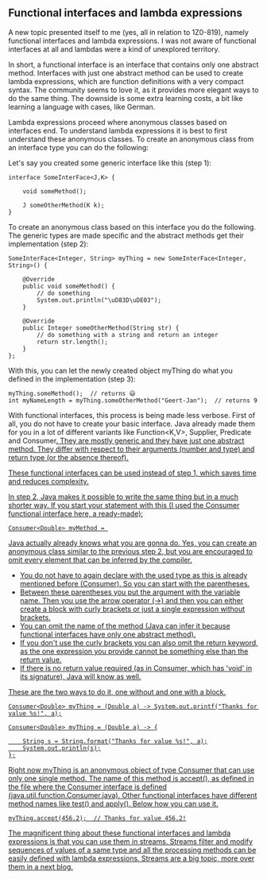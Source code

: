 ## Functional interfaces and lambda expressions

A new topic presented itself to me (yes, all in relation to 1Z0-819), namely functional interfaces and lambda expressions. I was not aware of functional interfaces at all and lambdas were a kind of unexplored territory.

In short, a functional interface is an interface that contains only one abstract method. Interfaces with just one abstract method can be used to create lambda expressions, which are function definitions with a very compact syntax. The community seems to love it, as it provides more elegant ways to do the same thing. The downside is some extra learning costs, a bit like learning a language with cases, like German.

Lambda expressions proceed where anonymous classes based on interfaces end. To understand lambda expressions it is best to first understand these anonymous classes. To create an anonymous class from an interface type you can do the following:

Let's say you created some generic interface like this (step 1):

```
interface SomeInterFace<J,K> {
    
    void someMethod();
    
    J someOtherMethod(K k);
}
```

To create an anonymous class based on this interface you do the following. The generic types are made specific and the abstract methods get their implementation (step 2):

```
SomeInterFace<Integer, String> myThing = new SomeInterFace<Integer, String>() {

    @Override
    public void someMethod() {
        // do something
        System.out.println("\uD83D\uDE03");
    }

    @Override
    public Integer someOtherMethod(String str) {
        // do something with a string and return an integer
        return str.length();
    }
};
```

With this, you can let the newly created object myThing do what you defined in the implementation (step 3):

```
myThing.someMethod();  // returns 😃
int myNameLength = myThing.someOtherMethod("Geert-Jan");  // returns 9
```

With functional interfaces, this process is being made less verbose. First of all, you do not have to create your basic interface. Java already made them for you in a lot of different variants like Function<K,V>, Supplier<K>, Predicate<R> and Consumer<U>. They are mostly generic and they have just one abstract method. They differ with respect to their arguments (number and type) and return type (or the absence thereof). 

These functional interfaces can be used instead of step 1, which saves time and reduces complexity.

In step 2, Java makes it possible to write the same thing but in a much shorter way. If you start your statement with this (I used the Consumer<K> functional interface here, a ready-made):

```
Consumer<Double> myMethod = 
```

Java actually already knows what you are gonna do. Yes, you can create an anonymous class similar to the previous step 2, but you are encouraged to omit every element that can be inferred by the compiler. 
- You do not have to again declare <new InterFaceName> with the used type as this is already mentioned before (Consumer<Double>). So you can start with the parentheses. 
- Between these parentheses you put the argument with the variable name. Then you use the arrow operator (->) and then you can either create a block with curly brackets or just a single expression without brackets. 
- You can omit the name of the method (Java can infer it because functional interfaces have only one abstract method). 
- If you don't use the curly brackets you can also omit the return keyword, as the one expression you provide cannot be something else than the return value. 
- If there is no return value required (as in Consumer, which has 'void' in its signature), Java will know as well.

These are the two ways to do it, one without and one with a block.

```
Consumer<Double> myThing = (Double a) -> System.out.printf("Thanks for value %s!", a);
```

```
Consumer<Double> myThing = (Double a) -> {

    String s = String.format("Thanks for value %s!", a);
    System.out.println(s);
};
```

Right now myThing is an anonymous object of type Consumer that can use only one single method. The name of this method is accept(), as defined in the file where the Consumer interface is defined (java.util.function.Consumer.java). Other functional interfaces have different method names like test() and apply(). Below how you can use it.

```
myThing.accept(456.2);  // Thanks for value 456.2!
```

The magnificent thing about these functional interfaces and lambda expressions is that you can use them in streams. Streams filter and modify sequences of values of a same type and all the processing methods can be easily defined with lambda expressions. Streams are a big topic, more over them in a next blog.











